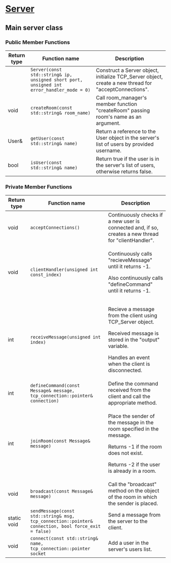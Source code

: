 # [Server](https://github.com/DangeL187/DCSL/blob/main/include/Server/Server.h)
## Main server class

### Public Member Functions
| Return type | Function name | Description |
| ----------- | ------------- | ----------- |
| | `Server(const std::string& ip, unsigned short port, unsigned int error_handler_mode = 0)` | Construct a Server object, initialize TCP_Server object, create a new thread for "acceptConnections". | 
| void | `createRoom(const std::string& room_name)` | Call room_manager's member function "createRoom" passing room's name as an argument. |
| User& | `getUser(const std::string& name)` | Return a reference to the User object in the server's list of users by provided username. |
| bool | `isUser(const std::string& name)` | Return true if the user is in the server's list of users, otherwise returns false. |

### Private Member Functions
| Return type | Function name | Description |
| ----------- | ------------- | ----------- |
| void | `acceptConnections()` | Continuously checks if a new user is connected and, if so, creates a new thread for "clientHandler". |
| void | `clientHandler(unsigned int const_index)` | <p>Continuously calls "recieveMessage" until it returns -1.</p> <p>Also continuously calls "defineCommand" until it returns -1.</p> |
| int | `receiveMessage(unsigned int index)` | <p>Recieve a message from the client using TCP_Server object.</p> <p>Received message is stored in the "output" variable.</p> <p>Handles an event when the client is disconnected.</p> |
| int | `defineCommand(const Message& message, tcp_connection::pointer& connection)` | Define the command received from the client and call the appropriate method. |
| int | `joinRoom(const Message& message)` | <p>Place the sender of the message in the room specified in the message.</p> <p>Returns -1 if the room does not exist.</p> <p>Returns -2 if the user is already in a room.</p> |
| void | `broadcast(const Message& message)` | Сall the "broadcast" method on the object of the room in which the sender is placed. |
| static void| `sendMessage(const std::string& msg, tcp_connection::pointer& connection, bool force_exit = false)` | Send a message from the server to the client. |
| void | `connect(const std::string& name, tcp_connection::pointer socket` | Add a user in the server's users list. |
